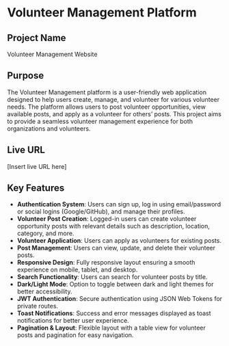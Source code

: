 # Volunteer Management Platform

## Project Name
Volunteer Management Website

## Purpose
The Volunteer Management platform is a user-friendly web application designed to help users create, manage, and volunteer for various volunteer needs. The platform allows users to post volunteer opportunities, view available posts, and apply as a volunteer for others’ posts. This project aims to provide a seamless volunteer management experience for both organizations and volunteers.

## Live URL
[Insert live URL here]

## Key Features
- **Authentication System**: Users can sign up, log in using email/password or social logins (Google/GitHub), and manage their profiles.
- **Volunteer Post Creation**: Logged-in users can create volunteer opportunity posts with relevant details such as description, location, category, and more.
- **Volunteer Application**: Users can apply as volunteers for existing posts.
- **Post Management**: Users can view, update, and delete their volunteer posts.
- **Responsive Design**: Fully responsive layout ensuring a smooth experience on mobile, tablet, and desktop.
- **Search Functionality**: Users can search for volunteer posts by title.
- **Dark/Light Mode**: Option to toggle between dark and light themes for better accessibility.
- **JWT Authentication**: Secure authentication using JSON Web Tokens for private routes.
- **Toast Notifications**: Success and error messages displayed as toast notifications for better user experience.
- **Pagination & Layout**: Flexible layout with a table view for volunteer posts and pagination for easy navigation.

